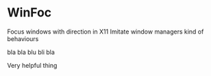 # WinFoc

Focus windows with direction in X11
Imitate window managers kind of behaviours

bla bla blu bli bla

Very helpful thing
